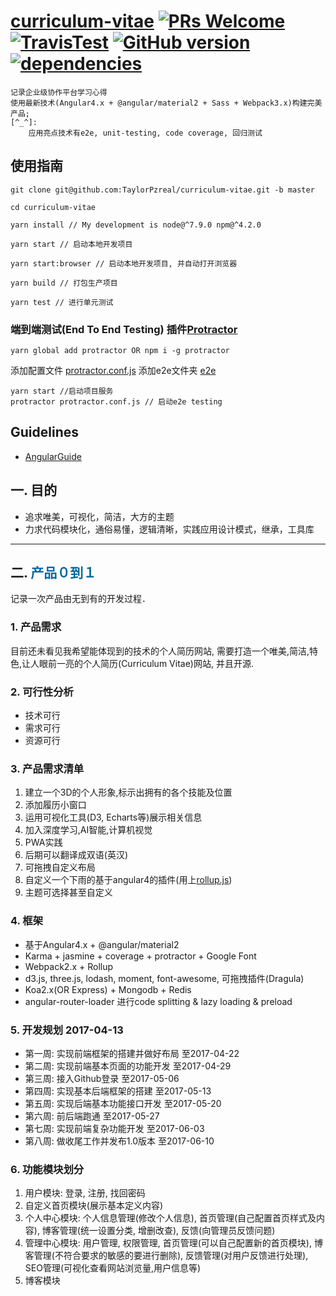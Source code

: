 # [curriculum-vitae](http://www.honeymorning.com)  [![PRs Welcome](https://img.shields.io/badge/PRs-welcome-brightgreen.svg?style=flat-square)](http://makeapullrequest.com) [![TravisTest](https://travis-ci.org/TaylorPzreal/curriculum-vitae.svg?branch=master)](https://travis-ci.org/TaylorPzreal/curriculum-vitae.svg?branch=master) [![GitHub version](https://badge.fury.io/gh/TaylorPzreal%2Fcurriculum-vitae.svg)](https://badge.fury.io/gh/TaylorPzreal%2Fcurriculum-vitae) [![dependencies](https://david-dm.org/TaylorPzreal%2Fcurriculum-vitae/status.svg)](https://david-dm.org/TaylorPzreal%2Fcurriculum-vitae) 
    记录企业级协作平台学习心得
    使用最新技术(Angular4.x + @angular/material2 + Sass + Webpack3.x)构建完美产品; 
    [^_^]: 
        应用亮点技术有e2e, unit-testing, code coverage, 回归测试

## 使用指南
```
git clone git@github.com:TaylorPzreal/curriculum-vitae.git -b master

cd curriculum-vitae

yarn install // My development is node@^7.9.0 npm@^4.2.0

yarn start // 启动本地开发项目

yarn start:browser // 启动本地开发项目, 并自动打开浏览器

yarn build // 打包生产项目

yarn test // 进行单元测试

```
### 端到端测试(End To End Testing) 插件[Protractor](http://www.protractortest.org)
```
yarn global add protractor OR npm i -g protractor
```
添加配置文件 [protractor.conf.js](./protractor.conf.js)
添加e2e文件夹 [e2e](./e2e)

```
yarn start //启动项目服务
protractor protractor.conf.js // 启动e2e testing
```

## Guidelines
- [AngularGuide](https://angular.io/guide/styleguide)

## 一. 目的
- 追求唯美，可视化，简洁，大方的主题
- 力求代码模块化，通俗易懂，逻辑清晰，实践应用设计模式，继承，工具库
---
## 二. <font color=#07689f> 产品０到１</font>
记录一次产品由无到有的开发过程．

### 1. 产品需求
目前还未看见我希望能体现到的技术的个人简历网站,
需要打造一个唯美,简洁,特色,让人眼前一亮的个人简历(Curriculum Vitae)网站,
并且开源.

### 2. 可行性分析
- 技术可行
- 需求可行
- 资源可行

### 3. 产品需求清单
1. 建立一个3D的个人形象,标示出拥有的各个技能及位置
2. 添加履历小窗口
3. 运用可视化工具(D3, Echarts等)展示相关信息
4. 加入深度学习,AI智能,计算机视觉
5. PWA实践
6. 后期可以翻译成双语(英汉)
7. 可拖拽自定义布局
8. 自定义一个下雨的基于angular4的插件(用上[rollup.js](https://rollupjs.org/))
9. 主题可选择甚至自定义

### 4. 框架
* 基于Angular4.x + @angular/material2
* Karma + jasmine + coverage + protractor + Google Font
* Webpack2.x + Rollup
* d3.js, three.js, lodash, moment, font-awesome, 可拖拽插件(Dragula)
* Koa2.x(OR Express) + Mongodb + Redis
* angular-router-loader 进行code splitting & lazy loading & preload

### 5. 开发规划 2017-04-13
- 第一周: 实现前端框架的搭建并做好布局 至2017-04-22
- 第二周: 实现前端基本页面的功能开发 至2017-04-29
- 第三周: 接入Github登录 至2017-05-06
- 第四周: 实现基本后端框架的搭建 至2017-05-13
- 第五周: 实现后端基本功能接口开发 至2017-05-20
- 第六周: 前后端跑通 至2017-05-27
- 第七周: 实现前端复杂功能开发 至2017-06-03
- 第八周: 做收尾工作并发布1.0版本 至2017-06-10

### 6. 功能模块划分
1. 用户模块: 登录, 注册, 找回密码
2. 自定义首页模块(展示基本定义内容)
3. 个人中心模块: 个人信息管理(修改个人信息), 首页管理(自己配置首页样式及内容), 博客管理(统一设置分类, 增删改查), 反馈(向管理员反馈问题)
4. 管理中心模块: 用户管理, 权限管理, 首页管理(可以自己配置新的首页模块), 博客管理(不符合要求的敏感的要进行删除), 反馈管理(对用户反馈进行处理), SEO管理(可视化查看网站浏览量,用户信息等)
5. 博客模块
